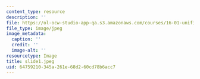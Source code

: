 ```yaml
---
content_type: resource
description: ''
file: https://ol-ocw-studio-app-qa.s3.amazonaws.com/courses/16-01-unified-engineering-i-ii-iii-iv-fall-2005-spring-2006/64759210345a261e68d260cd78b6acc7_slide1.jpeg
file_type: image/jpeg
image_metadata:
  caption: ''
  credit: ''
  image-alt: ''
resourcetype: Image
title: slide1.jpeg
uid: 64759210-345a-261e-68d2-60cd78b6acc7
---
```

